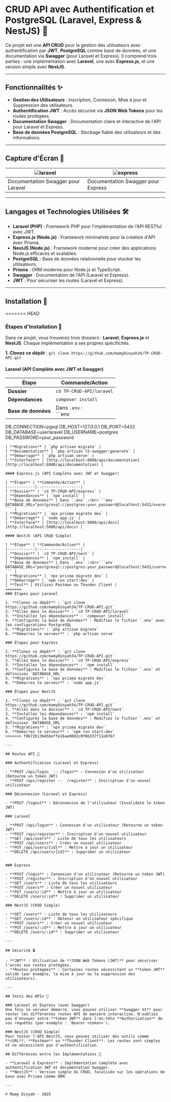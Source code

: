 # CRUD API avec Authentification et PostgreSQL (Laravel, Express & NestJS) 🔐

Ce projet est une **API CRUD** pour la gestion des utilisateurs avec authentification par **JWT**, **PostgreSQL** comme base de données, et une documentation via **Swagger** (pour Laravel et Express). Il comprend trois parties : une implémentation avec **Laravel**, une avec **Express.js**, et une version simple avec **NestJS**.

---

## Fonctionnalités ✨

- **Gestion des Utilisateurs** : Inscription, Connexion, Mise à jour et Suppression des utilisateurs.
- **Authentification JWT** : Accès sécurisé via **JSON Web Tokens** pour les routes protégées.
- **Documentation Swagger** : Documentation claire et interactive de l'API pour Laravel et Express.
- **Base de données PostgreSQL** : Stockage fiable des utilisateurs et des informations.

---

## Capture d'Écran 📸

| ![laravel](https://github.com/user-attachments/assets/6717c2dd-490b-4cf6-8867-0b18770babf3) | ![express](https://github.com/user-attachments/assets/4811b79f-1884-46cd-a042-abcf4d7a1899) |
|---|---|
| Documentation Swagger pour Laravel | Documentation Swagger pour Express |

---

## Langages et Technologies Utilisées 🛠️

- **Laravel (PHP)** : Framework PHP pour l'implémentation de l'API RESTful avec JWT.
- **Express.js (Node.js)** : Framework minimaliste pour la création d'API avec Prisma.
- **NestJS (Node.js)** : Framework moderne pour créer des applications Node.js efficaces et scalables.
- **PostgreSQL** : Base de données relationnelle pour stocker les utilisateurs.
- **Prisma** : ORM moderne pour Node.js et TypeScript.
- **Swagger** : Documentation de l'API (Laravel et Express).
- **JWT** : Pour sécuriser les routes (Laravel et Express).

---

## Installation 🚀

<<<<<<< HEAD
### Étapes d'Installation 🔨

Dans ce projet, vous trouverez trois dossiers : **Laravel**, **Express.js** et **NestJS**. Chaque implémentation a ses propres spécificités.

**1. Clonez ce dépôt** : `git clone https://github.com/mamyDinyah34/TP-CRUD-API.git`

#### Laravel (API Complète avec JWT et Swagger)

| **Étape** | **Commande/Action** |
|------------|-------------------|
| **Dossier** | `cd TP-CRUD-API/laravel` |
| **Dépendances** | `composer install` |
| **Base de données** | Dans `.env` :<br>```env
DB_CONNECTION=pgsql
DB_HOST=127.0.0.1
DB_PORT=5432
DB_DATABASE=userlaravel
DB_USERNAME=postgres
DB_PASSWORD=your_password
``` |
| **Migrations** | `php artisan migrate` |
| **Documentation** | `php artisan l5-swagger:generate` |
| **Démarrage** | `php artisan serve` |
| **Interface** | [http://localhost:8000/api/documentation](http://localhost:8000/api/documentation) |

#### Express.js (API Complète avec JWT et Swagger)

| **Étape** | **Commande/Action** |
|------------|-------------------|
| **Dossier** | `cd TP-CRUD-API/express` |
| **Dépendances** | `npm install` |
| **Base de données** | Dans `.env` :<br>```env
DATABASE_URL="postgresql://postgres:your_password@localhost:5432/userexpress"
``` |
| **Migrations** | `npx prisma migrate dev` |
| **Démarrage** | `node app.js` |
| **Interface** | [http://localhost:5000/api/docs](http://localhost:5000/api/docs) |

#### NestJS (API CRUD Simple)

| **Étape** | **Commande/Action** |
|------------|-------------------|
| **Dossier** | `cd TP-CRUD-API/nest` |
| **Dépendances** | `npm install` |
| **Base de données** | Dans `.env` :<br>```env
DATABASE_URL="postgresql://postgres:your_password@localhost:5432/usernest"
``` |
| **Migrations** | `npx prisma migrate dev` |
| **Démarrage** | `npm run start:dev` |
| **Test** | Utilisez Postman ou Thunder Client |
=======
### Étapes pour Laravel

1. **Clonez ce dépôt** : `git clone https://github.com/mamyDinyah34/TP-CRUD-API.git`
2. **Allez dans le dossier** : `cd TP-CRUD-API/laravel`
3. **Installez les dépendances** : `composer install`
4. **Configurez la base de données** : Modifiez le fichier `.env` avec les configurations PostgreSQL
5. **Migrations** : `php artisan migrate`
6. **Démarrez le serveur** : `php artisan serve`

### Étapes pour Express

1. **Clonez ce dépôt** : `git clone https://github.com/mamyDinyah34/TP-CRUD-API.git`
2. **Allez dans le dossier** : `cd TP-CRUD-API/express`
3. **Installez les dépendances** : `npm install`
4. **Configurez la base de données** : Modifiez le fichier `.env` et définissez `DATABASE_URL`
5. **Migrations** : `npx prisma migrate dev`
6. **Démarrez le serveur** : `node app.js`

### Étapes pour NestJS

1. **Clonez ce dépôt** : `git clone https://github.com/mamyDinyah34/TP-CRUD-API.git`
2. **Allez dans le dossier** : `cd TP-CRUD-API/nest`
3. **Installez les dépendances** : `npm install`
4. **Configurez la base de données** : Modifiez le fichier `.env` et définissez `DATABASE_URL`
5. **Migrations** : `npx prisma migrate dev`
6. **Démarrez le serveur** : `npm run start:dev`
>>>>>>> f8b72b13645beffe16ae8092c0f06337f11e0767

---

## Routes API 📡

### Authentification (Laravel et Express)

- **POST /api/login  -- /login** : Connexion d'un utilisateur (Retourne un token JWT)
- **POST /api/register --  /register** : Inscription d'un nouvel utilisateur

### Déconnexion (Laravel et Express)

- **POST /logout** : Déconnexion de l'utilisateur (Invalidate le token JWT)

### Laravel

- **POST /api/login** : Connexion d'un utilisateur (Retourne un token JWT)
- **POST /api/register** : Inscription d'un nouvel utilisateur
- **GET /api/users** : Liste de tous les utilisateurs
- **POST /api/users** : Créer un nouvel utilisateur
- **PUT /api/users/{id}** : Mettre à jour un utilisateur
- **DELETE /api/users/{id}** : Supprimer un utilisateur


### Express

- **POST /login** : Connexion d'un utilisateur (Retourne un token JWT)
- **POST /register** : Inscription d'un nouvel utilisateur
- **GET /users** : Liste de tous les utilisateurs
- **POST /users** : Créer un nouvel utilisateur
- **PUT /users/:id** : Mettre à jour un utilisateur
- **DELETE /users/:id** : Supprimer un utilisateur

### NestJS (CRUD Simple)

- **GET /users** : Liste de tous les utilisateurs
- **GET /users/:id** : Obtenir un utilisateur spécifique
- **POST /users** : Créer un nouvel utilisateur
- **PUT /users/:id** : Mettre à jour un utilisateur
- **DELETE /users/:id** : Supprimer un utilisateur

---

## Sécurité 🔒

- **JWT** : Utilisation de **JSON Web Tokens (JWT)** pour sécuriser l'accès aux routes protégées.
- **Routes protégées** : Certaines routes nécessitent un **token JWT** valide (par exemple, la mise à jour ou la suppression des utilisateurs).

---

## Tests des APIs 🧪

### Laravel et Express (avec Swagger)
Une fois le serveur démarré, vous pouvez utiliser **Swagger UI** pour tester les différentes routes API de manière interactive. N'oubliez pas d'envoyer votre **token JWT** dans l'en-tête **Authorization** de vos requêtes (par exemple : `Bearer <token>`).

### NestJS (CRUD Simple)
Pour tester l'API NestJS, vous pouvez utiliser des outils comme **cURL**, **Postman** ou **Thunder Client**. Les routes sont simples et ne nécessitent pas d'authentification.

## Différences entre les Implémentations 🔄

- **Laravel & Express** : Implémentation complète avec authentification JWT et documentation Swagger.
- **NestJS** : Version simple du CRUD, focalisée sur les opérations de base avec Prisma comme ORM.

---

© Mamy Dinyah - 2025

